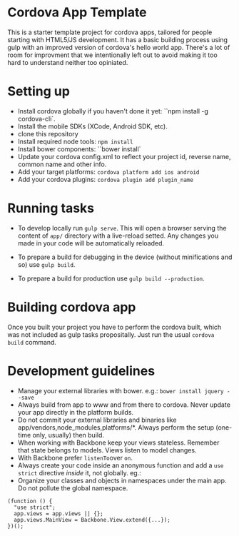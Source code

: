 Cordova App Template
====================

This is a starter template project for cordova apps, tailored for people starting with HTML5/JS development. It has a basic building process using gulp with an improved version of cordova's hello world app. There's a lot of room for improvment that we intentionally left out to avoid making it too hard to understand neither too opiniated.

# Setting up

- Install cordova globally if you haven't done it yet: ``npm install -g cordova-cli`.
- Install the mobile SDKs (XCode, Android SDK, etc).
- clone this repository
- Install required node tools: ``npm install``
- Install bower components: ``bower install`
- Update your cordova config.xml to reflect your project id, reverse name, common name and other info.
- Add your target platforms: ``cordova platform add ios android``
- Add your cordova plugins: ``cordova plugin add plugin_name``

# Running tasks

- To develop locally run ``gulp serve``. This will open a browser serving the content of ``app/`` directory with a live-reload setted. Any changes you made in your code will be automatically reloaded.

- To prepare a build for debugging in the device (without minifications and so) use ``gulp build``.

- To prepare a build for production use ``gulp build --production``.

# Building cordova app

Once you built your project you have to perform the cordova built, which was not included as gulp tasks propositally. Just run the usual ``cordova build`` command.

# Development guidelines

- Manage your external libraries with bower. e.g.: ``bower install jquery --save``
- Always build from app to www and from there to cordova. Never update your app directly in the platform builds.
- Do not commit your external libraries and binaries like app/vendors,node_modules,platforms/*. Always perform the setup (one-time only, usually) then build.
- When working with Backbone keep your views stateless. Remember that state belongs to models. Views listen to model changes.
- With Backbone prefer ``listenTo``over ``on``.
- Always create your code inside an anonymous function and add a ``use strict`` directive *inside* it, not globally. eg.:
- Organize your classes and objects in namespaces under the main app. Do not pollute the global namespace.
```
(function () {
  "use strict";
  app.views = app.views || {};
  app.views.MainView = Backbone.View.extend({...});
})();
```

